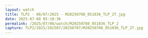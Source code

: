 ```yaml
---
layout: watch
title: TLP2 - 08/07/2025 - M20250708_051036_TLP_2T.jpg
date: 2025-07-08 05:10:36
permalink: /2025/07/08/watch/M20250708_051036_TLP_2
capture: TLP2/2025/202507/20250707/M20250708_051036_TLP_2T.jpg
---
```

